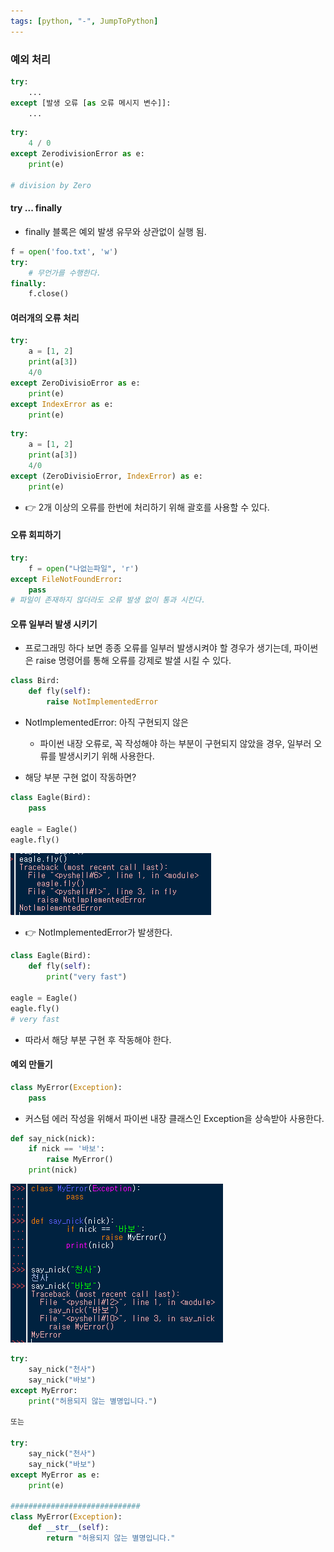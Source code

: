 ```yaml
---
tags: [python, "-", JumpToPython]
---
```


### 예외 처리
```python
try:
	...
except [발생 오류 [as 오류 메시지 변수]]:
	...
```

```python
try:
	4 / 0
except ZerodivisionError as e:
	print(e)

# division by Zero
```

#### try ... finally
- finally 블록은 예외 발생 유무와 상관없이 실행 됨.
```python
f = open('foo.txt', 'w')
try:
	# 무언가를 수행한다.
finally:
	f.close()
```

#### 여러개의 오류 처리
```python
try:
	a = [1, 2]
	print(a[3])
	4/0
except ZeroDivisioError as e:
	print(e)
except IndexError as e:
	print(e)
```

```python
try:
	a = [1, 2]
	print(a[3])
	4/0
except (ZeroDivisioError, IndexError) as e:
	print(e)
```
- 👉 2개 이상의 오류를 한번에 처리하기 위해 괄호를 사용할 수 있다. 

#### 오류 회피하기
```python
try:
	f = open("나없는파일", 'r')
except FileNotFoundError:
	pass 	
# 파일이 존재하지 않더라도 오류 발생 없이 통과 시킨다.
```

#### 오류 일부러 발생 시키기
- 프로그래밍 하다 보면 종종 오류를 일부러 발생시켜야 할 경우가 생기는데, 파이썬은 raise 명령어를 통해 오류를 강제로 발샐 시킬 수 있다.

```python
class Bird:
	def fly(self):
		raise NotImplementedError
```
- NotImplementedError: 아직 구현되지 않은
	- 파이썬 내장 오류로, 꼭 작성해야 하는 부분이 구현되지 않았을 경우, 일부러 오류를 발생시키기 위해 사용한다.

- 해당 부분 구현 없이 작동하면?
```python
class Eagle(Bird):
	pass

eagle = Eagle()
eagle.fly()
```

![](assets/Jump%20to%20Python-15.png)
- 👉 NotImplementedError가 발생한다.

```python
class Eagle(Bird):
	def fly(self):
		print("very fast")

eagle = Eagle()
eagle.fly()
# very fast
```
- 따라서 해당 부분 구현 후 작동해야 한다. 

#### 예외 만들기
```python
class MyError(Exception):
	pass
```
- 커스텀 에러 작성을 위해서 파이썬 내장 클래스인 Exception을 상속받아 사용한다. 

```python
def say_nick(nick):
	if nick == '바보':
		raise MyError()
	print(nick)
```

![](assets/Jump%20to%20Python-16.png)

```python
try:
	say_nick("천사")
	say_nick("바보")
except MyError:
	print("허용되지 않는 별명입니다.")

또는 

try:
	say_nick("천사")
	say_nick("바보")
except MyError as e:
	print(e)

#############################
class MyError(Exception):
	def __str__(self):
		return "허용되지 않는 별명입니다."

```
